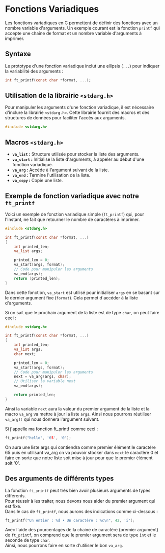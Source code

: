# Fonctions Variadiques

Les fonctions variadiques en C permettent de définir des fonctions avec un nombre variable d'arguments. Un exemple courant est la fonction `printf` qui accepte une chaîne de format et un nombre variable d'arguments à imprimer.

## Syntaxe

Le prototype d'une fonction variadique inclut une ellipsis (`...`) pour indiquer la variabilité des arguments :

```c
int ft_printf(const char *format, ...);
```

## Utilisation de la librairie `<stdarg.h>`

Pour manipuler les arguments d'une fonction variadique, il est nécessaire d'inclure la librairie `<stdarg.h>`. Cette librairie fournit des macros et des structures de données pour faciliter l'accès aux arguments.

```c
#include <stdarg.h>
```

## Macros `<stdarg.h>`

- **`va_list` :** Structure utilisée pour stocker la liste des arguments.
- **`va_start` :** Initialise la liste d'arguments, à appeler au début d'une fonction variadique.
- **`va_arg` :** Accède à l'argument suivant de la liste.
- **`va_end` :** Termine l'utilisation de la liste.
- **`va_copy` :** Copie une liste.

## Exemple de fonction variadique avec notre `ft_printf`

Voici un exemple de fonction variadique simple (`ft_printf`) qui, pour l'instant, ne fait que retourner le nombre de caractères à imprimer.

```c
#include <stdarg.h>

int ft_printf(const char *format, ...)
{
    int printed_len;
    va_list args;

    printed_len = 0;
    va_start(args, format);
    // Code pour manipuler les arguments
    va_end(args);
    return (printed_len);
}
```

Dans cette fonction, `va_start` est utilisé pour initialiser `args` en se basant sur le dernier argument fixe (`format`). Cela permet d'accéder à la liste d'arguments.  

Si on sait que le prochain argument de la liste est de type `char`, on peut faire ceci :
```c
#include <stdarg.h>

int ft_printf(const char *format, ...)
{
    int printed_len;
    va_list args;
    char next;

    printed_len = 0;
    va_start(args, format);
    // Code pour manipuler les arguments
    next = va_arg(args, char);
    // Utiliser la variable next
    va_end(args);

    return printed_len;
}
```

Ainsi la variable `next` aura la valeur du premier argument de la liste et la macro `va_arg` va mettre à jour la liste `args`. Ainsi nous pourrons réutiliser `va_arg()` qui nous donnera l'argument suivant.

Si j'appelle ma fonction ft_printf comme ceci :
```c
ft_printf("hello", '65', '0');
```
On aura une liste args qui contiendra comme premier élément le caractère 65 puis en utilisant va_arg on va pouvoir stocker dans `next` le caractère 0 et faire en sorte que notre liste soit mise à jour pour que le premier élément soit '0'.

## Des arguments de différents types
La fonction `ft_printf` peut très bien avoir plusieurs arguments de types différents.  
Pour réussir à les traiter, nous devons nous aider du premier argument qui est fixe.  
Dans le cas de `ft_printf`, nous aurons des indications comme ci-dessous :
```c
ft_printf("Un entier : %d • Un caractère : %c\n", 42, 'i');
```
Avec l'aide des pourcentages de la chaine de caractère (premier argument) de `ft_printf`, on comprend que le premier argument sera de type `int` et le seconde de type `char`.  
Ainsi, nous pourrons faire en sorte d'utiliser le bon `va_arg`.  
